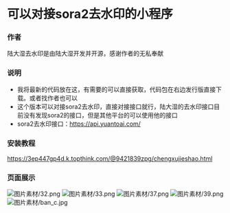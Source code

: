 # 可以对接sora2去水印的小程序
### 作者
陆大湿去水印是由陆大湿开发并开源，感谢作者的无私奉献
### 说明
- 我将最新的代码放在这，有需要的可以直接获取，代码包在右边发行版直接下载。或者找作者也可以
- 这个版本可以对接sora2去水印，直接对接接口就行，陆大湿的去水印接口目前没有发现sora2的接口，但是其他平台的可以使用他的接口
- sora2去水印接口：https://api.yuantoai.com/
### 安装教程
https://3ep447gp4d.k.topthink.com/@9421839zpg/chengxujieshao.html
### 页面展示
![图片素材/32.png](https://github.com/xiaolou888/ludashi/blob/main/%E5%9B%BE%E7%89%87%E7%B4%A0%E6%9D%90/32.png)
![图片素材/33.png](https://github.com/xiaolou888/ludashi/blob/main/%E5%9B%BE%E7%89%87%E7%B4%A0%E6%9D%90/33.png)
![图片素材/37.png](https://github.com/xiaolou888/ludashi/blob/main/%E5%9B%BE%E7%89%87%E7%B4%A0%E6%9D%90/37.png)
![图片素材/39.png](https://github.com/xiaolou888/ludashi/blob/main/%E5%9B%BE%E7%89%87%E7%B4%A0%E6%9D%90/39.png)
![图片素材/ban_c.jpg](https://github.com/xiaolou888/ludashi/blob/main/%E5%9B%BE%E7%89%87%E7%B4%A0%E6%9D%90/ban_c.jpg)
